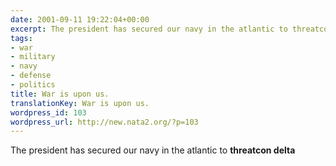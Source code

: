 ```yaml
---
date: 2001-09-11 19:22:04+00:00
excerpt: The president has secured our navy in the atlantic to threatcon delta
tags:
- war
- military
- navy
- defense
- politics
title: War is upon us.
translationKey: War is upon us.
wordpress_id: 103
wordpress_url: http://new.nata2.org/?p=103
---
```


The president has secured our navy in the atlantic to <b>threatcon delta</b>